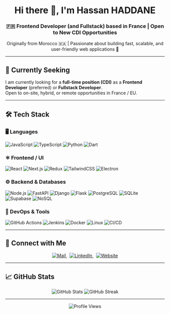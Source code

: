 <div align="center">
  <h1>Hi there 👋, I'm Hassan HADDANE</h1>
  <h3>🇫🇷 Frontend Developer (and Fullstack) based in France | Open to New CDI Opportunities</h3>
  <p>Originally from Morocco 🇲🇦 | Passionate about building fast, scalable, and user-friendly web applications 🚀</p>
</div>

---

## 🔎 Currently Seeking
I am currently looking for a **full-time position (CDI)** as a **Frontend Developer** (preferred) or **Fullstack Developer**.  
Open to on-site, hybrid, or remote opportunities in France / EU.

---

## 🛠️ Tech Stack

### 🖥 Languages
![JavaScript](https://img.shields.io/badge/JavaScript-F7DF1E?style=for-the-badge&logo=javascript&logoColor=black)
![TypeScript](https://img.shields.io/badge/TypeScript-3178C6?style=for-the-badge&logo=typescript&logoColor=white)
![Python](https://img.shields.io/badge/Python-3776AB?style=for-the-badge&logo=python&logoColor=white)
![Dart](https://img.shields.io/badge/Dart-0175C2?style=for-the-badge&logo=dart&logoColor=white)

### ⚛ Frontend / UI
![React](https://img.shields.io/badge/React-61DAFB?style=for-the-badge&logo=react&logoColor=black)
![Next.js](https://img.shields.io/badge/Next.js-000000?style=for-the-badge&logo=nextdotjs&logoColor=white)
![Redux](https://img.shields.io/badge/Redux-764ABC?style=for-the-badge&logo=redux&logoColor=white)
![TailwindCSS](https://img.shields.io/badge/Tailwind_CSS-06B6D4?style=for-the-badge&logo=tailwindcss&logoColor=white)
![Electron](https://img.shields.io/badge/Electron-47848F?style=for-the-badge&logo=electron&logoColor=white)

### ⚙ Backend & Databases
![Node.js](https://img.shields.io/badge/Node.js-339933?style=for-the-badge&logo=nodedotjs&logoColor=white)
![FastAPI](https://img.shields.io/badge/FastAPI-009688?style=for-the-badge&logo=fastapi&logoColor=white)
![Django](https://img.shields.io/badge/Django-092E20?style=for-the-badge&logo=django&logoColor=white)
![Flask](https://img.shields.io/badge/Flask-000000?style=for-the-badge&logo=flask&logoColor=white)
![PostgreSQL](https://img.shields.io/badge/PostgreSQL-4169E1?style=for-the-badge&logo=postgresql&logoColor=white)
![SQLite](https://img.shields.io/badge/SQLite-003B57?style=for-the-badge&logo=sqlite&logoColor=white)
![Supabase](https://img.shields.io/badge/Supabase-3ECF8E?style=for-the-badge&logo=supabase&logoColor=white)
![NoSQL](https://img.shields.io/badge/NoSQL-00E676?style=for-the-badge&logo=mongodb&logoColor=white)

### 🔧 DevOps & Tools
![GitHub Actions](https://img.shields.io/badge/GitHub%20Actions-2088FF?style=for-the-badge&logo=githubactions&logoColor=white)
![Jenkins](https://img.shields.io/badge/Jenkins-D24939?style=for-the-badge&logo=jenkins&logoColor=white)
![Docker](https://img.shields.io/badge/Docker-2496ED?style=for-the-badge&logo=docker&logoColor=white)
![Linux](https://img.shields.io/badge/Linux-FCC624?style=for-the-badge&logo=linux&logoColor=black)
![CI/CD](https://img.shields.io/badge/CI%2FCD-0A66C2?style=for-the-badge&logo=azuredevops&logoColor=white)

---

## 🔗 Connect with Me
<div align="center">
  <a href="mailto:hassanhaddane33s@gmail.com" target="_blank">
    <img alt="Mail" src="https://img.shields.io/badge/Gmail-D14836?style=for-the-badge&logo=gmail&logoColor=white"/>
  </a>
  &nbsp;
  <a href="https://www.linkedin.com/in/hassanhaddane/" target="_blank">
    <img alt="LinkedIn" src="https://img.shields.io/badge/LinkedIn-0077B5?style=for-the-badge&logo=linkedin&logoColor=white"/>
  </a>
  &nbsp;
  <a href="https://www.hassanhaddane.com" target="_blank">
    <img alt="Website" src="https://img.shields.io/badge/Portfolio-000000?style=for-the-badge&logo=vercel&logoColor=white"/>
  </a>
</div>

---

## 📈 GitHub Stats
<div align="center">
  <img src="https://github-readme-stats.vercel.app/api?username=hassanhaddane&show_icons=true&theme=radical" alt="GitHub Stats" />
  <img src="https://github-readme-streak-stats.herokuapp.com/?user=hassanhaddane&theme=radical" alt="GitHub Streak" />
</div>

---

<div align="center">
  <img src="https://komarev.com/ghpvc/?username=hassanhaddane&label=Profile%20Views&color=736751&style=for-the-badge" alt="Profile Views" />
</div>
